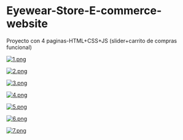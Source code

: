 # Eyewear-Store-E-commerce-website
Proyecto con 4 paginas-HTML+CSS+JS (slider+carrito de compras funcional)

[![1.png](https://i.postimg.cc/NfP5GHsB/1.png)](https://postimg.cc/XpdVQXBz)

[![2.png](https://i.postimg.cc/Xv9Jg1wY/2.png)](https://postimg.cc/McKq6DPC)

[![3.png](https://i.postimg.cc/VsjxLBDc/3.png)](https://postimg.cc/yW8QLRMf)

[![4.png](https://i.postimg.cc/ydv7fMWs/4.png)](https://postimg.cc/Q9KLCnpy)

[![5.png](https://i.postimg.cc/vZphVCZ2/5.png)](https://postimg.cc/TKJn87mn)

[![6.png](https://i.postimg.cc/nVSHqf61/6.png)](https://postimg.cc/9zT5jKX4)

[![7.png](https://i.postimg.cc/rF6QzKfX/7.png)](https://postimg.cc/xqRK4Trt)




